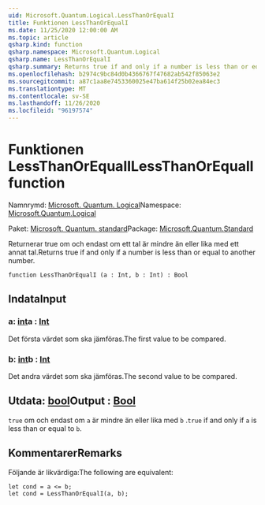 ```yaml
---
uid: Microsoft.Quantum.Logical.LessThanOrEqualI
title: Funktionen LessThanOrEqualI
ms.date: 11/25/2020 12:00:00 AM
ms.topic: article
qsharp.kind: function
qsharp.namespace: Microsoft.Quantum.Logical
qsharp.name: LessThanOrEqualI
qsharp.summary: Returns true if and only if a number is less than or equal to another number.
ms.openlocfilehash: b2974c9bc84d0b4366767f47682ab542f85063e2
ms.sourcegitcommit: a87c1aa8e7453360025e47ba614f25b02ea84ec3
ms.translationtype: MT
ms.contentlocale: sv-SE
ms.lasthandoff: 11/26/2020
ms.locfileid: "96197574"
---
```

# <a name="lessthanorequali-function"></a><span data-ttu-id="54966-102">Funktionen LessThanOrEqualI</span><span class="sxs-lookup"><span data-stu-id="54966-102">LessThanOrEqualI function</span></span>

<span data-ttu-id="54966-103">Namnrymd: [Microsoft. Quantum. Logical](xref:Microsoft.Quantum.Logical)</span><span class="sxs-lookup"><span data-stu-id="54966-103">Namespace: [Microsoft.Quantum.Logical](xref:Microsoft.Quantum.Logical)</span></span>

<span data-ttu-id="54966-104">Paket: [Microsoft. Quantum. standard](https://nuget.org/packages/Microsoft.Quantum.Standard)</span><span class="sxs-lookup"><span data-stu-id="54966-104">Package: [Microsoft.Quantum.Standard](https://nuget.org/packages/Microsoft.Quantum.Standard)</span></span>


<span data-ttu-id="54966-105">Returnerar true om och endast om ett tal är mindre än eller lika med ett annat tal.</span><span class="sxs-lookup"><span data-stu-id="54966-105">Returns true if and only if a number is less than or equal to another number.</span></span>

```qsharp
function LessThanOrEqualI (a : Int, b : Int) : Bool
```


## <a name="input"></a><span data-ttu-id="54966-106">Indata</span><span class="sxs-lookup"><span data-stu-id="54966-106">Input</span></span>

### <a name="a--int"></a><span data-ttu-id="54966-107">a: [int](xref:microsoft.quantum.lang-ref.int)</span><span class="sxs-lookup"><span data-stu-id="54966-107">a : [Int](xref:microsoft.quantum.lang-ref.int)</span></span>

<span data-ttu-id="54966-108">Det första värdet som ska jämföras.</span><span class="sxs-lookup"><span data-stu-id="54966-108">The first value to be compared.</span></span>


### <a name="b--int"></a><span data-ttu-id="54966-109">b: [int](xref:microsoft.quantum.lang-ref.int)</span><span class="sxs-lookup"><span data-stu-id="54966-109">b : [Int](xref:microsoft.quantum.lang-ref.int)</span></span>

<span data-ttu-id="54966-110">Det andra värdet som ska jämföras.</span><span class="sxs-lookup"><span data-stu-id="54966-110">The second value to be compared.</span></span>



## <a name="output--bool"></a><span data-ttu-id="54966-111">Utdata: [bool](xref:microsoft.quantum.lang-ref.bool)</span><span class="sxs-lookup"><span data-stu-id="54966-111">Output : [Bool](xref:microsoft.quantum.lang-ref.bool)</span></span>

<span data-ttu-id="54966-112">`true` om och endast om `a` är mindre än eller lika med `b` .</span><span class="sxs-lookup"><span data-stu-id="54966-112">`true` if and only if `a` is less than or equal to `b`.</span></span>

## <a name="remarks"></a><span data-ttu-id="54966-113">Kommentarer</span><span class="sxs-lookup"><span data-stu-id="54966-113">Remarks</span></span>

<span data-ttu-id="54966-114">Följande är likvärdiga:</span><span class="sxs-lookup"><span data-stu-id="54966-114">The following are equivalent:</span></span>

```Q#
let cond = a <= b;
let cond = LessThanOrEqualI(a, b);
```